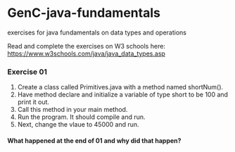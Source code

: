 # GenC-java-fundamentals
exercises for java fundamentals on data types and operations

Read and complete the exercises on W3 schools here: https://www.w3schools.com/java/java_data_types.asp

### Exercise 01
1. Create a class called Primitives.java with a method named shortNum().
2. Have method declare and initialize a variable of type short to be 100 and print it out. 
3. Call this method in your main method.
4. Run the program. It should compile and run.
5. Next, change the vlaue to 45000 and run. 

#### What happened at the end of 01 and why did that happen?



